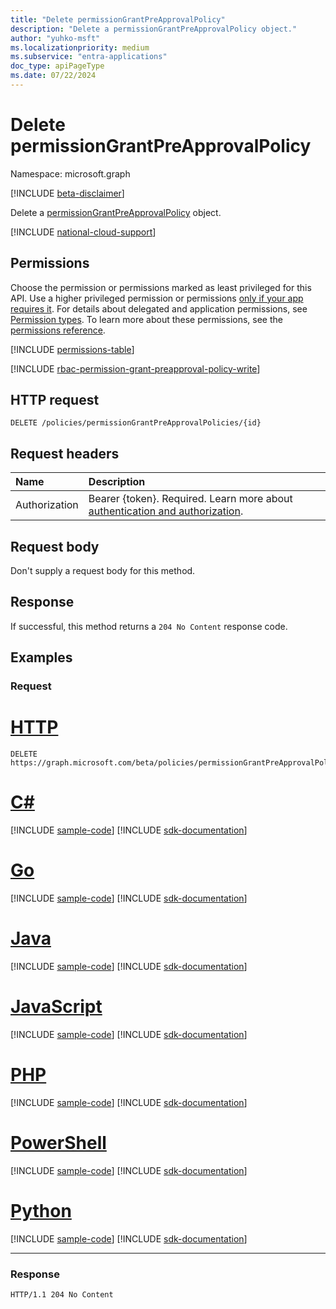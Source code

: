 ```yaml
---
title: "Delete permissionGrantPreApprovalPolicy"
description: "Delete a permissionGrantPreApprovalPolicy object."
author: "yuhko-msft"
ms.localizationpriority: medium
ms.subservice: "entra-applications"
doc_type: apiPageType
ms.date: 07/22/2024
---
```


# Delete permissionGrantPreApprovalPolicy
Namespace: microsoft.graph

[!INCLUDE [beta-disclaimer](../../includes/beta-disclaimer.md)]

Delete a [permissionGrantPreApprovalPolicy](../resources/permissiongrantpreapprovalpolicy.md) object.

[!INCLUDE [national-cloud-support](../../includes/all-clouds.md)]

## Permissions
Choose the permission or permissions marked as least privileged for this API. Use a higher privileged permission or permissions [only if your app requires it](/graph/permissions-overview#best-practices-for-using-microsoft-graph-permissions). For details about delegated and application permissions, see [Permission types](/graph/permissions-overview#permission-types). To learn more about these permissions, see the [permissions reference](/graph/permissions-reference).

<!-- { "blockType": "permissions", "name": "permissiongrantpreapprovalpolicy_delete" } -->
[!INCLUDE [permissions-table](../includes/permissions/permissiongrantpreapprovalpolicy-delete-permissions.md)]

[!INCLUDE [rbac-permission-grant-preapproval-policy-write](../includes/rbac-for-apis/rbac-permission-grant-preapproval-policy-write.md)]

## HTTP request

<!-- {
  "blockType": "ignored"
}
-->
```http
DELETE /policies/permissionGrantPreApprovalPolicies/{id}
```

## Request headers
|Name|Description|
|:---|:---|
|Authorization|Bearer {token}. Required. Learn more about [authentication and authorization](/graph/auth/auth-concepts).|

## Request body
Don't supply a request body for this method.

## Response

If successful, this method returns a `204 No Content` response code.

## Examples

### Request
# [HTTP](#tab/http)
<!-- {
  "blockType": "request",
  "name": "delete_permissiongrantpreapprovalpolicy"
}
-->
```http
DELETE https://graph.microsoft.com/beta/policies/permissionGrantPreApprovalPolicies/{id}
```

# [C#](#tab/csharp)
[!INCLUDE [sample-code](../includes/snippets/csharp/delete-permissiongrantpreapprovalpolicy-csharp-snippets.md)]
[!INCLUDE [sdk-documentation](../includes/snippets/snippets-sdk-documentation-link.md)]

# [Go](#tab/go)
[!INCLUDE [sample-code](../includes/snippets/go/delete-permissiongrantpreapprovalpolicy-go-snippets.md)]
[!INCLUDE [sdk-documentation](../includes/snippets/snippets-sdk-documentation-link.md)]

# [Java](#tab/java)
[!INCLUDE [sample-code](../includes/snippets/java/delete-permissiongrantpreapprovalpolicy-java-snippets.md)]
[!INCLUDE [sdk-documentation](../includes/snippets/snippets-sdk-documentation-link.md)]

# [JavaScript](#tab/javascript)
[!INCLUDE [sample-code](../includes/snippets/javascript/delete-permissiongrantpreapprovalpolicy-javascript-snippets.md)]
[!INCLUDE [sdk-documentation](../includes/snippets/snippets-sdk-documentation-link.md)]

# [PHP](#tab/php)
[!INCLUDE [sample-code](../includes/snippets/php/delete-permissiongrantpreapprovalpolicy-php-snippets.md)]
[!INCLUDE [sdk-documentation](../includes/snippets/snippets-sdk-documentation-link.md)]

# [PowerShell](#tab/powershell)
[!INCLUDE [sample-code](../includes/snippets/powershell/delete-permissiongrantpreapprovalpolicy-powershell-snippets.md)]
[!INCLUDE [sdk-documentation](../includes/snippets/snippets-sdk-documentation-link.md)]

# [Python](#tab/python)
[!INCLUDE [sample-code](../includes/snippets/python/delete-permissiongrantpreapprovalpolicy-python-snippets.md)]
[!INCLUDE [sdk-documentation](../includes/snippets/snippets-sdk-documentation-link.md)]

---

### Response
<!-- {
  "blockType": "response",
  "truncated": true
}
-->
```http
HTTP/1.1 204 No Content
```
